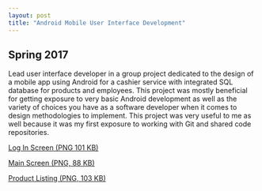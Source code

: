 ```yaml
---
layout: post
title: "Android Mobile User Interface Development"
---
```

## Spring 2017

Lead user interface developer in a group project dedicated to the design of a mobile app using Android for a cashier service with integrated SQL database for products and employees. This project was mostly beneficial for getting exposure to very basic Android development as well as the variety of choices you have as a software developer when it comes to design methodologies to implement. This project was very useful to me as well because it was my first exposure to working with Git and shared code repositories.

<a href="/assets/img/android1.png" target="_blank">Log In Screen (PNG 101 KB)</a>

<a href="/assets/img/android2.png" target="_blank">Main Screen (PNG, 88 KB)</a>  

<a href="/assets/img/android3.png" target="_blank">Product Listing (PNG, 103 KB)</a>  

